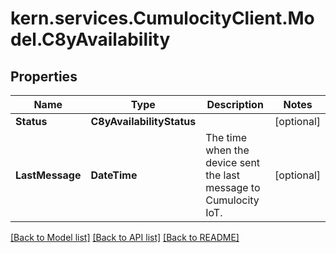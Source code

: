 
# kern.services.CumulocityClient.Model.C8yAvailability

## Properties

Name | Type | Description | Notes
------------ | ------------- | ------------- | -------------
**Status** | **C8yAvailabilityStatus** |  | [optional] 
**LastMessage** | **DateTime** | The time when the device sent the last message to Cumulocity IoT. | [optional] 

[[Back to Model list]](../README.md#documentation-for-models)
[[Back to API list]](../README.md#documentation-for-api-endpoints)
[[Back to README]](../README.md)

